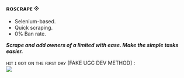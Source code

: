 ### ʀᴏꜱᴄʀᴀᴘᴇ ⟐ ###

* Selenium-based.
* Quick scraping.
* 0% Ban rate.

***Scrape and add owners of a limited with ease. Make the simple tasks easier.***

   ʜɪᴛ ɪ ɢᴏᴛ ᴏɴ ᴛʜᴇ ꜰɪʀꜱᴛ ᴅᴀʏ [FAKE UGC DEV METHOD] :
   <br>
   ![](https://i.imgur.com/moPkUcN.png)
